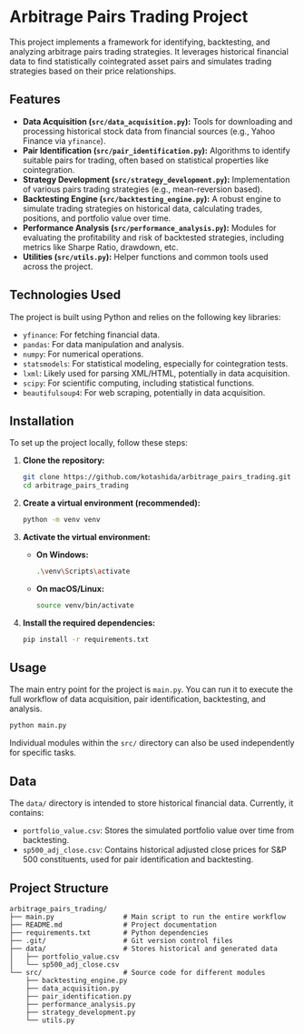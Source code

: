 # Arbitrage Pairs Trading Project

This project implements a framework for identifying, backtesting, and analyzing arbitrage pairs trading strategies. It leverages historical financial data to find statistically cointegrated asset pairs and simulates trading strategies based on their price relationships.

## Features

-   **Data Acquisition (`src/data_acquisition.py`):** Tools for downloading and processing historical stock data from financial sources (e.g., Yahoo Finance via `yfinance`).
-   **Pair Identification (`src/pair_identification.py`):** Algorithms to identify suitable pairs for trading, often based on statistical properties like cointegration.
-   **Strategy Development (`src/strategy_development.py`):** Implementation of various pairs trading strategies (e.g., mean-reversion based).
-   **Backtesting Engine (`src/backtesting_engine.py`):** A robust engine to simulate trading strategies on historical data, calculating trades, positions, and portfolio value over time.
-   **Performance Analysis (`src/performance_analysis.py`):** Modules for evaluating the profitability and risk of backtested strategies, including metrics like Sharpe Ratio, drawdown, etc.
-   **Utilities (`src/utils.py`):** Helper functions and common tools used across the project.

## Technologies Used

The project is built using Python and relies on the following key libraries:

-   `yfinance`: For fetching financial data.
-   `pandas`: For data manipulation and analysis.
-   `numpy`: For numerical operations.
-   `statsmodels`: For statistical modeling, especially for cointegration tests.
-   `lxml`: Likely used for parsing XML/HTML, potentially in data acquisition.
-   `scipy`: For scientific computing, including statistical functions.
-   `beautifulsoup4`: For web scraping, potentially in data acquisition.

## Installation

To set up the project locally, follow these steps:

1.  **Clone the repository:**
    ```bash
    git clone https://github.com/kotashida/arbitrage_pairs_trading.git
    cd arbitrage_pairs_trading
    ```
    
2.  **Create a virtual environment (recommended):**
    ```bash
    python -m venv venv
    ```

3.  **Activate the virtual environment:**
    -   **On Windows:**
        ```bash
        .\venv\Scripts\activate
        ```
    -   **On macOS/Linux:**
        ```bash
        source venv/bin/activate
        ```

4.  **Install the required dependencies:**
    ```bash
    pip install -r requirements.txt
    ```

## Usage

The main entry point for the project is `main.py`. You can run it to execute the full workflow of data acquisition, pair identification, backtesting, and analysis.

```bash
python main.py
```

Individual modules within the `src/` directory can also be used independently for specific tasks.

## Data

The `data/` directory is intended to store historical financial data. Currently, it contains:

-   `portfolio_value.csv`: Stores the simulated portfolio value over time from backtesting.
-   `sp500_adj_close.csv`: Contains historical adjusted close prices for S&P 500 constituents, used for pair identification and backtesting.

## Project Structure

```
arbitrage_pairs_trading/
├── main.py                 # Main script to run the entire workflow
├── README.md               # Project documentation
├── requirements.txt        # Python dependencies
├── .git/                   # Git version control files
├── data/                   # Stores historical and generated data
│   ├── portfolio_value.csv
│   └── sp500_adj_close.csv
└── src/                    # Source code for different modules
    ├── backtesting_engine.py
    ├── data_acquisition.py
    ├── pair_identification.py
    ├── performance_analysis.py
    ├── strategy_development.py
    └── utils.py
```
